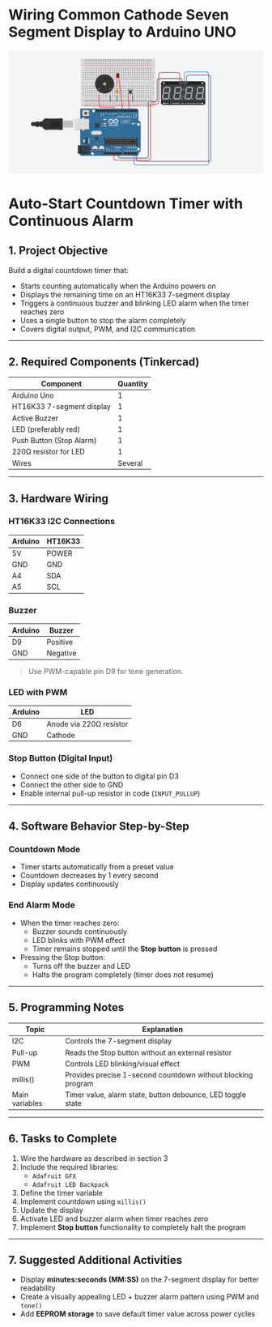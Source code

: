 # Wiring Common Cathode Seven Segment Display to Arduino UNO

![aaa](images/alarm.png)

# Auto-Start Countdown Timer with Continuous Alarm

## 1. Project Objective
Build a digital countdown timer that:

- Starts counting automatically when the Arduino powers on
- Displays the remaining time on an HT16K33 7-segment display
- Triggers a continuous buzzer and blinking LED alarm when the timer reaches zero
- Uses a single button to stop the alarm completely
- Covers digital output, PWM, and I2C communication

---

## 2. Required Components (Tinkercad)

| Component               | Quantity |
|-------------------------|----------|
| Arduino Uno             | 1        |
| HT16K33 7-segment display| 1       |
| Active Buzzer           | 1        |
| LED (preferably red)    | 1        |
| Push Button (Stop Alarm)| 1        |
| 220Ω resistor for LED   | 1        |
| Wires                   | Several  |

---

## 3. Hardware Wiring

### HT16K33 I2C Connections
| Arduino | HT16K33 |
|---------|---------|
| 5V      | POWER   |
| GND     | GND     |
| A4      | SDA     |
| A5      | SCL     |

### Buzzer
| Arduino | Buzzer  |
|---------|--------|
| D9      | Positive|
| GND     | Negative|

> Use PWM-capable pin D9 for tone generation.

### LED with PWM
| Arduino | LED     |
|---------|--------|
| D6      | Anode via 220Ω resistor |
| GND     | Cathode                  |

### Stop Button (Digital Input)
- Connect one side of the button to digital pin D3
- Connect the other side to GND
- Enable internal pull-up resistor in code (`INPUT_PULLUP`)

---

## 4. Software Behavior Step-by-Step

### Countdown Mode
- Timer starts automatically from a preset value
- Countdown decreases by 1 every second
- Display updates continuously

### End Alarm Mode
- When the timer reaches zero:
  - Buzzer sounds continuously
  - LED blinks with PWM effect
  - Timer remains stopped until the **Stop button** is pressed
- Pressing the Stop button:
  - Turns off the buzzer and LED
  - Halts the program completely (timer does not resume)

---

## 5. Programming Notes

| Topic            | Explanation |
|------------------|------------|
| I2C              | Controls the 7-segment display |
| Pull-up          | Reads the Stop button without an external resistor |
| PWM              | Controls LED blinking/visual effect |
| millis()         | Provides precise 1-second countdown without blocking program |
| Main variables   | Timer value, alarm state, button debounce, LED toggle state |

---

## 6. Tasks to Complete

1. Wire the hardware as described in section 3
2. Include the required libraries:
   - `Adafruit GFX`
   - `Adafruit LED Backpack`
3. Define the timer variable
4. Implement countdown using `millis()`
5. Update the display
6. Activate LED and buzzer alarm when timer reaches zero
7. Implement **Stop button** functionality to completely halt the program

---

## 7. Suggested Additional Activities

- Display **minutes:seconds (MM:SS)** on the 7-segment display for better readability  
- Create a visually appealing LED + buzzer alarm pattern using PWM and `tone()`  
- Add **EEPROM storage** to save default timer value across power cycles
